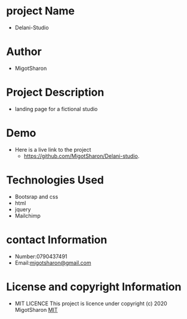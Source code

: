 # project Name
*  Delani-Studio
# Author
*  MigotSharon
# Project Description
*   landing page for a fictional studio 
# Demo
* Here is a live link to the project
  * https://github.com/MigotSharon/Delani-studio.

 # Technologies Used
 * Bootsrap and css
 * html
 * jquery
 * Mailchimp

 # contact Information
 * Number:0790437491
 * Email:migotsharon@gmail.com

 # License and copyright Information
 * MIT LICENCE</a>
This  project is licence under <a href="https://opensource.org/licenses/MIT"></a>
copyright (c) 2020 MigotSharon
[MIT](https://github.com/MigotSharon/Delani-studio/blob/master/LICENSE)
